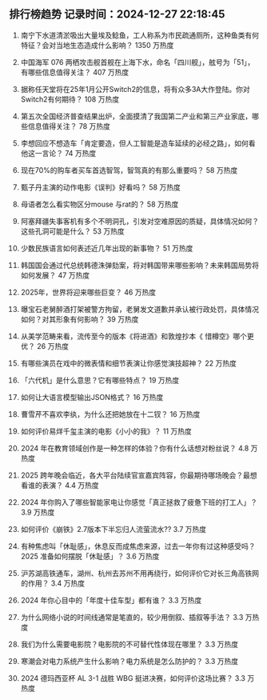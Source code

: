 
## 排行榜趋势 记录时间：2024-12-27 22:18:45
  
  1. 南宁下水道清淤吸出大量埃及鲶鱼，工人称系为市民疏通厕所，这种鱼类有何特征？会对当地生态造成什么影响？ 1350 万热度
    
  2. 中国海军 076 两栖攻击舰首舰在上海下水，命名「四川舰」，舷号为「51」，有哪些信息值得关注？ 407 万热度
    
  3. 据称任天堂将在25年1月公开Switch2的信息，将有众多3A大作登陆。你对Switch2有何期待？ 108 万热度
    
  4. 第五次全国经济普查结果出炉，全面摸清了我国第二产业和第三产业家底，哪些信息值得关注？ 78 万热度
    
  5. 李想回应不想造车「肯定要造，但人工智能是造车延续的必经之路」，如何看他这一言论？ 74 万热度
    
  6. 现在70%的购车者买车首选智驾，智驾真的有那么重要吗？ 58 万热度
    
  7. 甄子丹主演的动作电影《误判》好看吗？ 58 万热度
    
  8. 母语者怎么看实物区分mouse 与rat的？ 58 万热度
    
  9. 阿塞拜疆失事客机有多个不明洞孔，引发对空难原因的质疑，具体情况如何？这些孔洞可能是什么？ 53 万热度
    
  10. 少数民族语言如何表述近几年出现的新事物？ 51 万热度
    
  11. 韩国国会通过代总统韩德洙弹劾案，将对韩国带来哪些影响？未来韩国局势将如何发展？ 47 万热度
    
  12. 2025年，世界将迎来哪些巨变？ 46 万热度
    
  13. 曝宝石老舅醉酒打架被警方拘留，老舅发文道歉并承认被行政处罚，具体情况如何？对其形象有何影响？ 39 万热度
    
  14. 从美学范畴来看，流传至今的版本《将进酒》和敦煌抄本《 惜樽空》哪个更优？ 26 万热度
    
  15. 有哪些演员在戏中的微表情和细节表演让你感觉演技超神？ 22 万热度
    
  16. 「六代机」是什么意思？它有哪些特点？ 19 万热度
    
  17. 如何让大语言模型输出JSON格式？ 16 万热度
    
  18. 曹雪芹不喜欢李纨，为什么还把她放在十二钗？ 16 万热度
    
  19. 如何评价易烊千玺主演的电影《小小的我》？ 11 万热度
    
  20. 2024 年在教育领域创作是一种怎样的体验？你有什么话想对粉丝说？ 4.8 万热度
    
  21. 2025 跨年晚会临近，各大平台陆续官宣嘉宾阵容，你最期待哪场晚会？最想看谁的表演？ 4.4 万热度
    
  22. 2024 年你购入了哪些智能家电让你感觉「真正拯救了疲惫下班的打工人」？ 3.9 万热度
    
  23. 如何评价《崩铁》2.7版本下半忘归人流萤流水?? 3.7 万热度
    
  24. 有种焦虑叫「休耻感」，休息反而成焦虑来源，过去一年你有过这种感受吗？2025 准备如何摆脱「休耻感」？ 3.6 万热度
    
  25. 沪苏湖高铁通车，湖州、杭州去苏州不用再绕行，如何评价它对长三角高铁网的作用？ 3.4 万热度
    
  26. 2024 年你心目中的「年度十佳车型」都有谁？ 3.3 万热度
    
  27. 为什么网络小说的时间线通常是笔直的，较少用倒叙、插叙等手法？ 3.3 万热度
    
  28. 我们为什么需要电影院？电影院的不可替代性体现在哪里？ 3.3 万热度
    
  29. 寒潮会对电力系统产生什么影响？电力系统是怎么防护的？ 3.3 万热度
    
  30. 2024 德玛西亚杯 AL 3-1 战胜 WBG 挺进决赛，如何评价这场比赛？ 3.3 万热度
    